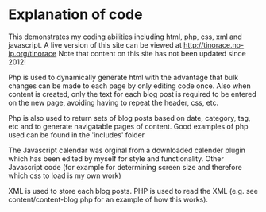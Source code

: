 # Explanation of code
This demonstrates my coding abilities including html, php, css, xml and javascript.
A live version of this site can be viewed at http://tinorace.no-ip.org/tinorace
Note that content on this site has not been updated since 2012!

Php is used to dynamically generate html with the advantage that bulk changes can be made to each page by only editing code once. Also when content is created, only the text for each blog post is required to be entered on the new page, avoiding having to repeat the header, css, etc.

Php is also used to return sets of blog posts based on date, category, tag, etc and to generate navigatable pages of content. Good examples of php used can be found in the 'includes' folder

The Javascript calendar was orginal from a downloaded calender plugin which has been edited by myself for style and functionality. Other Javascript code (for example for determining screen size and therefore which css to load is my own work)

XML is used to store each blog posts. PHP is used to read the XML (e.g. see content/content-blog.php for an example of how this works).

